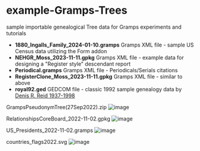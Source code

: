 # example-Gramps-Trees
sample importable genealogical Tree data for Gramps experiments and tutorials
* **1880_Ingalls_Family_2024-01-10.gramps** Gramps XML file - sample US Census data utilizing the Form addon
* **NEHGR_Moss_2023-11-11.gpkg** Gramps XML file - example data for designing a "Register style" descendant report
* **Periodical.gramps** Gramps XML file - Periodicals/Serials citations
* **RegisterClone_Moss_2023-11-11.gpkg** Gramps XML file - similar to above
* **royal92.ged** GEDCOM file - classic 1992 sample genealogy data by [Denis R. Reid 1937-1998](https://www.findagrave.com/memorial/163224803/denis-robert-reid) 


GrampsPseudonymTree(27Sep2022).zip
![image](https://user-images.githubusercontent.com/69127217/203196690-b1652ed3-ae0d-4067-8397-9d6e6f6033ed.png)

RelationshipsCoreBoard_2022-11-02.gpkg
![image](https://user-images.githubusercontent.com/69127217/203195646-9e3b6dce-583e-46b6-8b88-d38200696478.png)

US_Presidents_2022-11-02.gramps
![image](https://user-images.githubusercontent.com/69127217/203194342-6871a807-a7cd-458c-8b9e-f7687a2d8e73.png)

countries_flags2022.svg
![image](https://user-images.githubusercontent.com/69127217/203195979-58185e09-0f76-402b-ab5e-8736526ff1e5.png)

